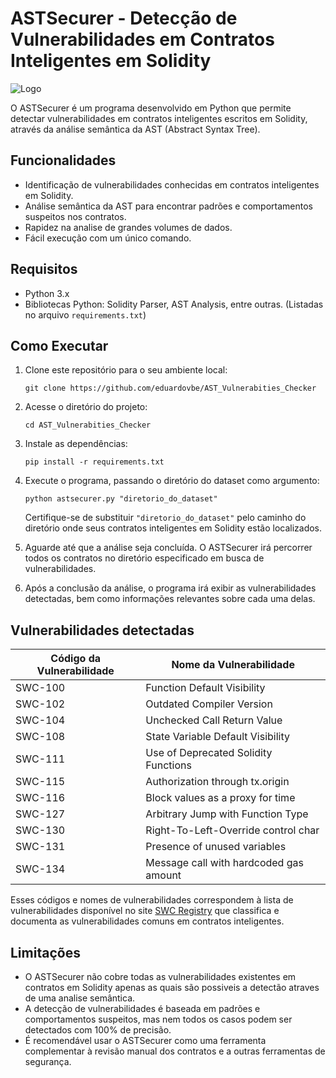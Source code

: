 # ASTSecurer - Detecção de Vulnerabilidades em Contratos Inteligentes em Solidity

![Logo](image/logo.png)

O ASTSecurer é um programa desenvolvido em Python que permite detectar vulnerabilidades em contratos inteligentes escritos em Solidity, através da análise semântica da AST (Abstract Syntax Tree).

## Funcionalidades

- Identificação de vulnerabilidades conhecidas em contratos inteligentes em Solidity.
- Análise semântica da AST para encontrar padrões e comportamentos suspeitos nos contratos.
- Rapidez na analise de grandes volumes de dados.
- Fácil execução com um único comando.

## Requisitos

- Python 3.x
- Bibliotecas Python: Solidity Parser, AST Analysis, entre outras. (Listadas no arquivo `requirements.txt`)

## Como Executar

1. Clone este repositório para o seu ambiente local:

   ```shell
   git clone https://github.com/eduardovbe/AST_Vulnerabities_Checker
   ```

2. Acesse o diretório do projeto:

   ```shell
   cd AST_Vulnerabities_Checker
   ```

3. Instale as dependências:

   ```shell
   pip install -r requirements.txt
   ```

4. Execute o programa, passando o diretório do dataset como argumento:

   ```shell
   python astsecurer.py "diretorio_do_dataset"
   ```

   Certifique-se de substituir `"diretorio_do_dataset"` pelo caminho do diretório onde seus contratos inteligentes em Solidity estão localizados.

5. Aguarde até que a análise seja concluída. O ASTSecurer irá percorrer todos os contratos no diretório especificado em busca de vulnerabilidades.

6. Após a conclusão da análise, o programa irá exibir as vulnerabilidades detectadas, bem como informações relevantes sobre cada uma delas.


## Vulnerabilidades detectadas

| Código da Vulnerabilidade | Nome da Vulnerabilidade                  |
|--------------------------|-----------------------------------------|
| SWC-100                  | Function Default Visibility            |
| SWC-102                  | Outdated Compiler Version              |
| SWC-104                  | Unchecked Call Return Value            |
| SWC-108                  | State Variable Default Visibility      |
| SWC-111                  | Use of Deprecated Solidity Functions   |
| SWC-115                  | Authorization through tx.origin        |
| SWC-116                  | Block values as a proxy for time       |
| SWC-127                  | Arbitrary Jump with Function Type      |
| SWC-130                  | Right-To-Left-Override control char    |
| SWC-131                  | Presence of unused variables           |
| SWC-134                  | Message call with hardcoded gas amount |

Esses códigos e nomes de vulnerabilidades correspondem à lista de vulnerabilidades disponível no site [SWC Registry](https://swcregistry.io) que classifica e documenta as vulnerabilidades comuns em contratos inteligentes.


## Limitações

- O ASTSecurer não cobre todas as vulnerabilidades existentes em contratos em Solidity apenas as quais são possiveis a detectão atraves de uma analise semântica.
- A detecção de vulnerabilidades é baseada em padrões e comportamentos suspeitos, mas nem todos os casos podem ser detectados com 100% de precisão.
- É recomendável usar o ASTSecurer como uma ferramenta complementar à revisão manual dos contratos e a outras ferramentas de segurança.

